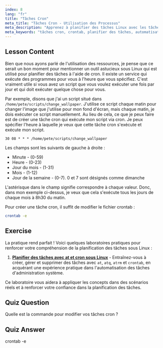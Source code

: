 ```yaml
---
index: 8
lang: "fr"
title: "Tâches Cron"
meta_title: "Tâches Cron - Utilisation des Processus"
meta_description: "Apprenez à planifier des tâches Linux avec les tâches cron. Comprenez la syntaxe crontab et automatisez les scripts pour les opérations quotidiennes. Démarrez avec ce guide convivial pour débutants !"
meta_keywords: "tâches cron, crontab, planifier des tâches, automatisation Linux, commandes Linux, Linux pour débutants, tutoriel Linux, crontab -e"
---
```


## Lesson Content

Bien que nous ayons parlé de l'utilisation des ressources, je pense que ce serait un bon moment pour mentionner un outil astucieux sous Linux qui est utilisé pour planifier des tâches à l'aide de cron. Il existe un service qui exécute des programmes pour vous à l'heure que vous spécifiez. C'est vraiment utile si vous avez un script que vous voulez exécuter une fois par jour et qui doit exécuter quelque chose pour vous.

Par exemple, disons que j'ai un script situé dans `/home/pete/scripts/change_wallpaper`. J'utilise ce script chaque matin pour changer l'image que j'utilise pour mon fond d'écran, mais chaque matin, je dois exécuter ce script manuellement. Au lieu de cela, ce que je peux faire est de créer une tâche cron qui exécute mon script via cron. Je peux spécifier l'heure à laquelle je veux que cette tâche cron s'exécute et exécute mon script.

```plaintext
30 08 * * * /home/pete/scripts/change_wallpaper
```

Les champs sont les suivants de gauche à droite :

- Minute - (0-59)
- Heure - (0-23)
- Jour du mois - (1-31)
- Mois - (1-12)
- Jour de la semaine - (0-7). 0 et 7 sont désignés comme dimanche

L'astérisque dans le champ signifie correspondre à chaque valeur. Donc, dans mon exemple ci-dessus, je veux que cela s'exécute tous les jours de chaque mois à 8h30 du matin.

Pour créer une tâche cron, il suffit de modifier le fichier crontab :

```bash
crontab -e
```

## Exercise

La pratique rend parfait ! Voici quelques laboratoires pratiques pour renforcer votre compréhension de la planification des tâches sous Linux :

1. **[Planifier des tâches avec at et cron sous Linux](https://labex.io/fr/labs/comptia-schedule-tasks-with-at-and-cron-in-linux-590870)** - Entraînez-vous à créer, gérer et supprimer des tâches avec `at`, `atq`, `atrm` et `crontab`, en acquérant une expérience pratique dans l'automatisation des tâches d'administration système.

Ce laboratoire vous aidera à appliquer les concepts dans des scénarios réels et à renforcer votre confiance dans la planification des tâches.

## Quiz Question

Quelle est la commande pour modifier vos tâches cron ?

## Quiz Answer

crontab -e
